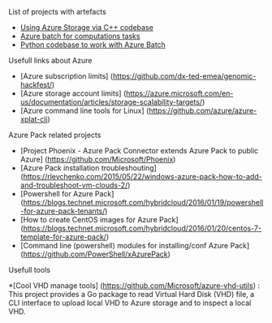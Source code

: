 
List of projects with artefacts

* [Using Azure Storage via C++ codebase](Genomic-Storage)
* [Azure batch for computations tasks](Azure-Batch)
* [Python codebase to work with Azure Batch](https://github.com/benjaminmoules/genomicbatchsample)

Usefull links about Azure

* [Azure subscription limits] (https://github.com/dx-ted-emea/genomic-hackfest/)
* [Azure storage account limits] (https://azure.microsoft.com/en-us/documentation/articles/storage-scalability-targets/)
* [Azure command line tools for Linux] (https://github.com/azure/azure-xplat-cli)
 
Azure Pack related projects

* [Project Phoenix - Azure Pack Connector extends Azure Pack to public Azure] (https://github.com/Microsoft/Phoenix)
* [Azure Pack installation troubleshouting] (https://rlevchenko.com/2015/05/22/windows-azure-pack-how-to-add-and-troubleshoot-vm-clouds-2/)
* [Powershell for Azure Pack] (https://blogs.technet.microsoft.com/hybridcloud/2016/01/19/powershell-for-azure-pack-tenants/)
* [How to create CentOS images for Azure Pack] (https://blogs.technet.microsoft.com/hybridcloud/2016/01/20/centos-7-template-for-azure-pack/)
* [Command line (powershell) modules for installing/conf Azure Pack] (https://github.com/PowerShell/xAzurePack)


Usefull tools

*[Cool VHD manage tools] (https://github.com/Microsoft/azure-vhd-utils) : This project provides a Go package to read Virtual Hard Disk (VHD) file, a CLI interface to upload local VHD to Azure storage and to inspect a local VHD.
